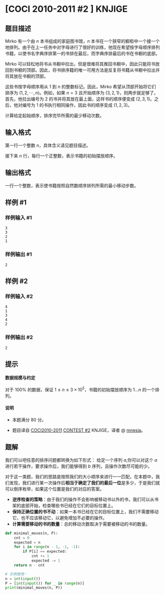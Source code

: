# [COCI 2010-2011 #2 ] KNJIGE

## 题目描述

Mirko 有一个由 $n$ 本书组成的家庭图书馆，$n$ 本书在一个狭窄的橱柜中一个接一个地排列。由于在上一任务中对字母进行了很好的训练，他现在希望按字母顺序排列书籍，以使书名字典序排第一的书排在最后，而字典序排最后的书在书橱的底部。

Mirko 可以轻松地将书从书橱中拉出，但是很难将其推回书橱中，因此只能将书放回到书橱的顶部。因此，将书排序籍的唯一可用方法是反复将书籍从书橱中拉出并将其放在书橱的顶部。

这些书按字母顺序用从 $1$ 到 $n$ 的整数标记。因此，Mirko 希望从顶部开始将它们排序为 $(1,2, \cdots ,n)$。例如，如果 $n = 3$ 且开始顺序为 $(3,2,1)$，则两步就足够了。首先，他拉出编号为 $2$ 的书并将其放在最上面，这样书的顺序便变成 $(2,3,1)$。之后，他对编号为 $1$ 的书执行相同操作，因此书的顺序变成 $(1,2,3)$。

计算给定起始顺序，排序完毕所需的最少移动次数。

## 输入格式

第一行一个整数 $n$，具体含义请见题目描述。

接下来 $n$ 行，每行一个正整数，表示书籍的初始摆放顺序。

## 输出格式

一行一个整数，表示使书籍按照自然数顺序排列所需的最小移动步数。

## 样例 #1

### 样例输入 #1

```
3
3
2
1
```

### 样例输出 #1

```
2
```

## 样例 #2

### 样例输入 #2

```
4
1
3
4
2
```

### 样例输出 #2

```
2
```

## 提示

#### 数据规模与约定

对于 $100\%$ 的数据，保证 $1 \leq n \leq 3 \times 10^5$，书籍的初始摆放顺序为 $1\ldots n$ 的一个排列。

#### 说明

- 本题满分 $80$ 分。

- 题目译自 [COCI2010-2011](https://hsin.hr/coci/archive/2010_2011/) [CONTEST #2](https://hsin.hr/coci/archive/2010_2011/contest2_tasks.pdf) KNJIGE，译者 @ [mnesia](https://www.luogu.com.cn/user/115711)。

## 题解
我们可以吧任意的排序问题都转换为如下形式：
给定一个序列 $a$,你可以对这个 $a$ 进行若干操作，要求操作后，我们能够得到 $b$ 序列，且操作次数尽可能的少。

对于这一类题，我们的思路是按照我们的大小顺序来进行一一匹配，在本题中，我们发现，我们进行某一次操作后**相当于确定了我们的最后一位**是多少，于是我们就可以倒序枚举，如果这个位置是我们的对应的答案。

- **逆序检查的策略**：由于我们的操作不会影响被移动书以外的书，我们可以从书架的底部开始，检查哪些书已经在它们的目标位置上。
- **保持正确位置的书不动**：如果一本书已经在它的目标位置上，我们不需要移动它，也不应该移动它，以避免增加不必要的操作。
- **计算需要移动的书的数量**：总的移动次数取决于需要被移动的书的数量。

```python
def minimal_moves(n, P):
    cnt = 0
    expected = n
    for i in range(n - 1, -1, -1):
        if P[i] == expected:
            cnt += 1
            expected -= 1
    return n - cnt

# 示例使用：
n = int(input())
P = [int(input()) for _ in range(n)]
print(minimal_moves(n, P))
```